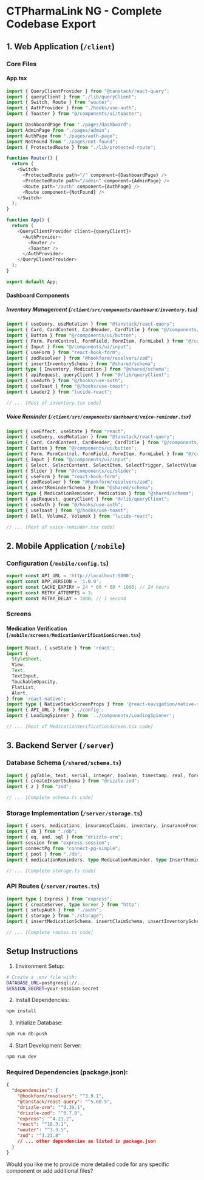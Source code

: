 # CTPharmaLink NG - Complete Codebase Export

## 1. Web Application (`/client`)

### Core Files

#### App.tsx
```typescript
import { QueryClientProvider } from "@tanstack/react-query";
import { queryClient } from "./lib/queryClient";
import { Switch, Route } from "wouter";
import { AuthProvider } from "./hooks/use-auth";
import { Toaster } from "@/components/ui/toaster";

import DashboardPage from "./pages/dashboard";
import AdminPage from "./pages/admin";
import AuthPage from "./pages/auth-page";
import NotFound from "./pages/not-found";
import { ProtectedRoute } from "./lib/protected-route";

function Router() {
  return (
    <Switch>
      <ProtectedRoute path="/" component={DashboardPage} />
      <ProtectedRoute path="/admin" component={AdminPage} />
      <Route path="/auth" component={AuthPage} />
      <Route component={NotFound} />
    </Switch>
  );
}

function App() {
  return (
    <QueryClientProvider client={queryClient}>
      <AuthProvider>
        <Router />
        <Toaster />
      </AuthProvider>
    </QueryClientProvider>
  );
}

export default App;
```

#### Dashboard Components

##### Inventory Management (`/client/src/components/dashboard/inventory.tsx`)
```typescript
import { useQuery, useMutation } from "@tanstack/react-query";
import { Card, CardContent, CardHeader, CardTitle } from "@/components/ui/card";
import { Button } from "@/components/ui/button";
import { Form, FormControl, FormField, FormItem, FormLabel } from "@/components/ui/form";
import { Input } from "@/components/ui/input";
import { useForm } from "react-hook-form";
import { zodResolver } from "@hookform/resolvers/zod";
import { insertInventorySchema } from "@shared/schema";
import type { Inventory, Medication } from "@shared/schema";
import { apiRequest, queryClient } from "@/lib/queryClient";
import { useAuth } from "@/hooks/use-auth";
import { useToast } from "@/hooks/use-toast";
import { Loader2 } from "lucide-react";

// ... [Rest of inventory.tsx code]
```

##### Voice Reminder (`/client/src/components/dashboard/voice-reminder.tsx`)
```typescript
import { useEffect, useState } from "react";
import { useQuery, useMutation } from "@tanstack/react-query";
import { Card, CardContent, CardHeader, CardTitle } from "@/components/ui/card";
import { Button } from "@/components/ui/button";
import { Form, FormControl, FormField, FormItem, FormLabel } from "@/components/ui/form";
import { Input } from "@/components/ui/input";
import { Select, SelectContent, SelectItem, SelectTrigger, SelectValue } from "@/components/ui/select";
import { Slider } from "@/components/ui/slider";
import { useForm } from "react-hook-form";
import { zodResolver } from "@hookform/resolvers/zod";
import { insertReminderSchema } from "@shared/schema";
import type { MedicationReminder, Medication } from "@shared/schema";
import { apiRequest, queryClient } from "@/lib/queryClient";
import { useAuth } from "@/hooks/use-auth";
import { useToast } from "@/hooks/use-toast";
import { Bell, Volume2, VolumeX } from "lucide-react";

// ... [Rest of voice-reminder.tsx code]
```

## 2. Mobile Application (`/mobile`)

### Configuration (`/mobile/config.ts`)
```typescript
export const API_URL = 'http://localhost:5000';
export const APP_VERSION = '1.0.0';
export const CACHE_EXPIRY = 24 * 60 * 60 * 1000; // 24 hours
export const RETRY_ATTEMPTS = 3;
export const RETRY_DELAY = 1000; // 1 second
```

### Screens

#### Medication Verification (`/mobile/screens/MedicationVerificationScreen.tsx`)
```typescript
import React, { useState } from 'react';
import {
  StyleSheet,
  View,
  Text,
  TextInput,
  TouchableOpacity,
  FlatList,
  Alert,
} from 'react-native';
import type { NativeStackScreenProps } from '@react-navigation/native-stack';
import { API_URL } from '../config';
import { LoadingSpinner } from '../components/LoadingSpinner';

// ... [Rest of MedicationVerificationScreen.tsx code]
```

## 3. Backend Server (`/server`)

### Database Schema (`/shared/schema.ts`)
```typescript
import { pgTable, text, serial, integer, boolean, timestamp, real, foreignKey, decimal } from "drizzle-orm/pg-core";
import { createInsertSchema } from "drizzle-zod";
import { z } from "zod";

// ... [Complete schema.ts code]
```

### Storage Implementation (`/server/storage.ts`)
```typescript
import { users, medications, insuranceClaims, inventory, insuranceProviders, pharmacies, type User, type InsertUser, type Medication, type InsertMedication, type InsuranceClaim, type InsertClaim, type Inventory, type InsertInventory, type InsuranceProvider, type InsertProvider, type Pharmacy, type InsertPharmacy } from "@shared/schema";
import { db } from "./db";
import { eq, and, sql } from "drizzle-orm";
import session from "express-session";
import connectPg from "connect-pg-simple";
import { pool } from "./db";
import { medicationReminders, type MedicationReminder, type InsertReminder } from "@shared/schema";

// ... [Complete storage.ts code]
```

### API Routes (`/server/routes.ts`)
```typescript
import type { Express } from "express";
import { createServer, type Server } from "http";
import { setupAuth } from "./auth";
import { storage } from "./storage";
import { insertMedicationSchema, insertClaimSchema, insertInventorySchema, insertProviderSchema, insertPharmacySchema, insertReminderSchema } from "@shared/schema";

// ... [Complete routes.ts code]
```

## Setup Instructions

1. Environment Setup:
```bash
# Create a .env file with:
DATABASE_URL=postgresql://...
SESSION_SECRET=your-session-secret
```

2. Install Dependencies:
```bash
npm install
```

3. Initialize Database:
```bash
npm run db:push
```

4. Start Development Server:
```bash
npm run dev
```

### Required Dependencies (package.json):
```json
{
  "dependencies": {
    "@hookform/resolvers": "^3.9.1",
    "@tanstack/react-query": "^5.60.5",
    "drizzle-orm": "^0.39.1",
    "drizzle-zod": "^0.7.0",
    "express": "^4.21.2",
    "react": "^18.3.1",
    "wouter": "^3.3.5",
    "zod": "^3.23.8"
    // ... other dependencies as listed in package.json
  }
}
```

Would you like me to provide more detailed code for any specific component or add additional files?
